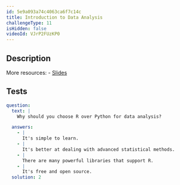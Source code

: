 ```yaml
---
id: 5e9a093a74c4063ca6f7c14c
title: Introduction to Data Analysis
challengeType: 11
isHidden: false
videoId: VJrP2FUzKP0
---
```


## Description

<section id='description'>
More resources:
- <a href="https://docs.google.com/presentation/d/1fDpjlyMiOMJyuc7_jMekcYLPP2XlSl1eWw9F7yE7byk" target='_blank' rel='noopener noreferrer'>Slides</a>
</section>

## Tests

<section id='tests'>

```yml
question:
  text: |
    Why should you choose R over Python for data analysis?

  answers:
    - |
      It's simple to learn.
    - |
      It's better at dealing with advanced statistical methods.
    - |
      There are many powerful libraries that support R.
    - |
      It's free and open source.
  solution: 2
```

</section>
